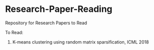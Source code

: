 # Research-Paper-Reading
Repository for Research Papers to Read

To Read:
1. K-means clustering using random matrix sparsification, ICML 2018
